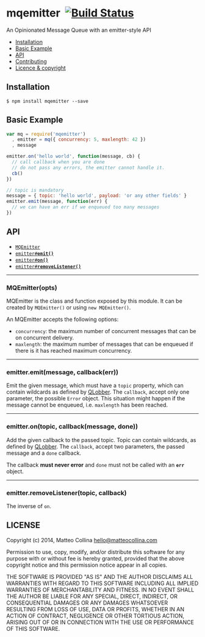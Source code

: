 mqemitter&nbsp;&nbsp;[![Build Status](https://travis-ci.org/mcollina/mqemitter.png)](https://travis-ci.org/mcollina/mqemitter)
=================================================================



An Opinionated Message Queue with an emitter-style API

  * <a href="#install">Installation</a>
  * <a href="#basic">Basic Example</a>
  * <a href="#api">API</a>
  * <a href="#contributing">Contributing</a>
  * <a href="#licence">Licence &amp; copyright</a>

<a name="install"></a>
## Installation

```
$ npm install mqemitter --save
```

<a name="basic"></a>
## Basic Example

```js
var mq = require('mqemitter')
  , emitter = mq({ concurrency: 5, maxlength: 42 })
  , message

emitter.on('hello world', function(message, cb) {
  // call callback when you are done
  // do not pass any errors, the emitter cannot handle it.
  cb()
})

// topic is mandatory
message = { topic: 'hello world', payload: 'or any other fields' }
emitter.emit(message, function(err) {
  // we can have an err if we enqueued too many messages
})
```

## API

  * <a href="#mq"><code>MQEmitter</code></a>
  * <a href="#emit"><code>emitter#<b>emit()</b></code></a>
  * <a href="#on"><code>emitter#<b>on()</b></code></a>
  * <a href="#removeListener"><code>emitter#<b>removeListener()</b></code></a>

-------------------------------------------------------
<a name="mq"></a>
### MQEmitter(opts)

MQEmitter is the class and function exposed by this module.
It can be created by `MQEmitter()` or using `new MQEmitter()`.

An MQEmitter accepts the following options:

- `concurrency`: the maximum number of concurrent messages that can be
  on concurrent delivery.
- `maxlength`: the maximum number of messages that can be enqueued if
  there is it has reached maximum concurrency.

-------------------------------------------------------
<a name="emit"></a>
### emitter.emit(message, callback(err))

Emit the given message, which must have a `topic` property, which can contain wildcards
as defined by [QLobber](https://github.com/davedoesdev/qlobber).
The `callback`, accept only one parameter, the possible `Error` object.
This situation might happen if the message cannot be enqueued, i.e.
`maxlength` has been reached.

-------------------------------------------------------
<a name="on"></a>
### emitter.on(topic, callback(message, done))

Add the given callback to the passed topic. Topic can contain wildcards,
as defined by [QLobber](https://github.com/davedoesdev/qlobber).
The `callback`, accept two parameters, the passed message and a `done`
callback.

The callback __must never error__ and `done` must not be called with an
__`err`__ object.

-------------------------------------------------------
<a name="removeListener"></a>
### emitter.removeListener(topic, callback)

The inverse of `on`.

## LICENSE

Copyright (c) 2014, Matteo Collina <hello@matteocollina.com>

Permission to use, copy, modify, and/or distribute this software for any
purpose with or without fee is hereby granted, provided that the above
copyright notice and this permission notice appear in all copies.

THE SOFTWARE IS PROVIDED "AS IS" AND THE AUTHOR DISCLAIMS ALL WARRANTIES
WITH REGARD TO THIS SOFTWARE INCLUDING ALL IMPLIED WARRANTIES OF
MERCHANTABILITY AND FITNESS. IN NO EVENT SHALL THE AUTHOR BE LIABLE FOR
ANY SPECIAL, DIRECT, INDIRECT, OR CONSEQUENTIAL DAMAGES OR ANY DAMAGES
WHATSOEVER RESULTING FROM LOSS OF USE, DATA OR PROFITS, WHETHER IN AN
ACTION OF CONTRACT, NEGLIGENCE OR OTHER TORTIOUS ACTION, ARISING OUT OF OR
IN CONNECTION WITH THE USE OR PERFORMANCE OF THIS SOFTWARE.
